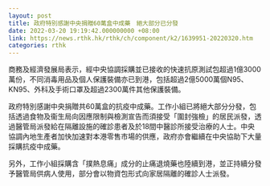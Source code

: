 ```yaml
---
layout: post
title: 政府特別感謝中央捐贈60萬盒中成藥　絕大部分已分發
date: 2022-03-20 19:19:42.000000000 +08:00
link: https://news.rthk.hk/rthk/ch/component/k2/1639951-20220320.htm
categories: rthk
---
```


商務及經濟發展局表示，經中央協調採購並已接收的快速抗原測試包超過1億3000萬份，不同消毒用品及個人保護裝備亦已到港，包括超過2億5000萬個N95、KN95、外科及手術口罩及超過2300萬件其他保護裝備。

政府特別感謝中央捐贈共60萬盒的抗疫中成藥。工作小組已將絕大部分分發，包括透過食物及衞生局向因應限制與檢測宣告而須接受「圍封強檢」的居民派發，透過醫管局派發給在隔離設施的確診患者及於18間中醫診所接受治療的人士。中央協調內地生產者加快加速對本港零售市場的供應，政府亦會繼續在中央協助下大量採購抗疫中成藥。

另外，工作小組採購含「撲熱息痛」成分的止痛退燒藥也陸續到港，並正持續分發予醫管局供病人使用，部分會以物資包形式向家居隔離的確診人士派發。
